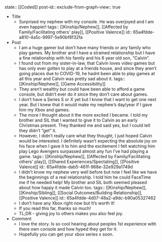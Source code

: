 state:: [[Coded]]
post-id::
exclude-from-graph-view:: true

- Title
	- Surprised my nephew with my console. He was overjoyed and I am even happier!
	  tags:: [[Kinship/Nephew]], [[Affected by Family/Facilitating others' play]], [[Positive Valence]]
	  id:: 65a4fdde-a810-4a5c-9997-5e90bf8f32fa
- Post
	- I am a huge gamer but don’t have many friends or any family who play games. My brother and I have a strained relationship but I have a fine relationship with his family and his 6 year old son, “Calvin”.
	- I found out from my sister-in-law, that Calvin loves video games but has only ever gotten to play at a friends house, and since they aren’t going places due to COVID-19, he hadnt been able to play games at all this year and Calvin was pretty sad about it.
	  tags:: [[Kinship/Nephew]], [[Game Accessibility]]
	- They aren’t wealthy but could have been able to afford a game console, but didn’t ever do it since they don’t care about games.
	- I don’t have a Series S or X yet but I know that I want to get one next year. But I knew that it would make my nephew’s day/year if I gave him my Xbox and games.
	- The more I thought about it the more excited I became. I told my brother and SIL that I wanted to give it to Calvin as an early Christmas present. They thanked me and said yes, but I could tell they didn’t “get” it.
	- However, I didn’t really care what they thought, I just hoped Calvin would be interested. I definitely wasn’t expecting the absolute joy on his face when I gave it to him and the excitement I felt watching him play Lego Avengers surpassed almost any fun I’ve had playing a game.
	  tags:: [[Kinship/Nephew]], [[Affected by Family/Facilitating others' play]], [[Shared Experiences/Spectating]], [[Positive Valence]]
	  id:: 65a4fdde-dab5-461f-968e-32e929a1749d
	- I didn’t know my nephew very well before but now I feel like we have the beginnings of a real relationship. I told him he could FaceTime me if he needed help! My brother and SIL both seemed pleased about how happy it made Calvin too.
	  tags:: [[Kinship/Nephew]], [[Kinship/Sibling]], [[Social Outcomes/Building Relationship]], [[Positive Valence]]
	  id:: 65a4fdde-4d07-48a2-a9dc-b90a05327462
	- I don’t have any Xbox right now but It’s worth it!
	- If you read this far, thanks so much!
	- TL;DR - giving joy to others makes you also feel joy.
- Comment
	- I love the story. Is so cool hearing about peoples 1st experience with there own console and how hyped they get for it.
	- Hopefully you can get your xbox series x soon.